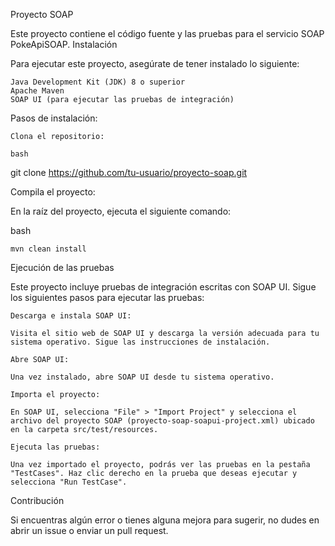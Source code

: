 Proyecto SOAP

Este proyecto contiene el código fuente y las pruebas para el servicio SOAP PokeApiSOAP.
Instalación

Para ejecutar este proyecto, asegúrate de tener instalado lo siguiente:

    Java Development Kit (JDK) 8 o superior
    Apache Maven
    SOAP UI (para ejecutar las pruebas de integración)

Pasos de instalación:

    Clona el repositorio:

    bash

git clone https://github.com/tu-usuario/proyecto-soap.git

Compila el proyecto:

En la raíz del proyecto, ejecuta el siguiente comando:

bash

    mvn clean install

Ejecución de las pruebas

Este proyecto incluye pruebas de integración escritas con SOAP UI. Sigue los siguientes pasos para ejecutar las pruebas:

    Descarga e instala SOAP UI:

    Visita el sitio web de SOAP UI y descarga la versión adecuada para tu sistema operativo. Sigue las instrucciones de instalación.

    Abre SOAP UI:

    Una vez instalado, abre SOAP UI desde tu sistema operativo.

    Importa el proyecto:

    En SOAP UI, selecciona "File" > "Import Project" y selecciona el archivo del proyecto SOAP (proyecto-soap-soapui-project.xml) ubicado en la carpeta src/test/resources.

    Ejecuta las pruebas:

    Una vez importado el proyecto, podrás ver las pruebas en la pestaña "TestCases". Haz clic derecho en la prueba que deseas ejecutar y selecciona "Run TestCase".

Contribución

Si encuentras algún error o tienes alguna mejora para sugerir, no dudes en abrir un issue o enviar un pull request.
